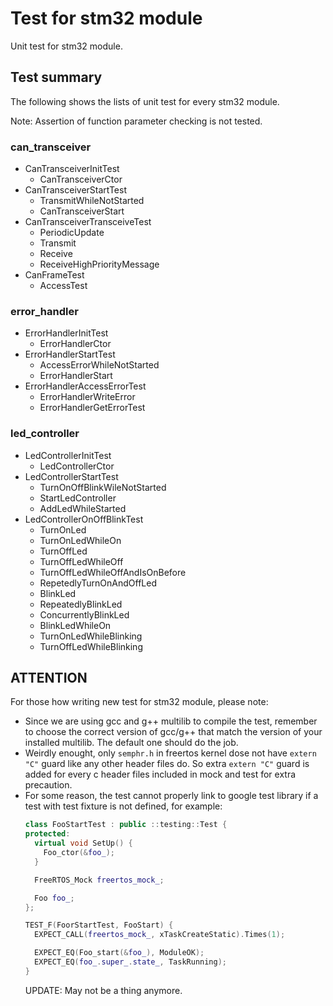 # Test for stm32 module

Unit test for stm32 module.

## Test summary

The following shows the lists of unit test for every stm32 module.

Note: Assertion of function parameter checking is not tested.

### can_transceiver

- CanTransceiverInitTest
  - CanTransceiverCtor
- CanTransceiverStartTest
  - TransmitWhileNotStarted
  - CanTransceiverStart
- CanTransceiverTransceiveTest
  - PeriodicUpdate
  - Transmit
  - Receive
  - ReceiveHighPriorityMessage
- CanFrameTest
  - AccessTest

### error_handler

- ErrorHandlerInitTest
  - ErrorHandlerCtor
- ErrorHandlerStartTest
  - AccessErrorWhileNotStarted
  - ErrorHandlerStart
- ErrorHandlerAccessErrorTest
  - ErrorHandlerWriteError
  - ErrorHandlerGetErrorTest

### led_controller

- LedControllerInitTest
  - LedControllerCtor
- LedControllerStartTest
  - TurnOnOffBlinkWileNotStarted
  - StartLedController
  - AddLedWhileStarted
- LedControllerOnOffBlinkTest
  - TurnOnLed
  - TurnOnLedWhileOn
  - TurnOffLed
  - TurnOffLedWhileOff
  - TurnOffLedWhileOffAndIsOnBefore
  - RepetedlyTurnOnAndOffLed
  - BlinkLed
  - RepeatedlyBlinkLed
  - ConcurrentlyBlinkLed
  - BlinkLedWhileOn
  - TurnOnLedWhileBlinking
  - TurnOffLedWhileBlinking

## ATTENTION

For those how writing new test for stm32 module, please note:

- Since we are using gcc and g++ multilib to compile the test, remember to choose the correct version of gcc/g++ that match the version of your installed multilib. The default one should do the job.
- Weirdly enought, only `semphr.h` in freertos kernel dose not have `extern "C"` guard like any other header files do. So extra `extern "C"` guard is added for every c header files included in mock and test for extra precaution.
- For some reason, the test cannot properly link to google test library if a test with test fixture is not defined, for example:
  ```cpp
  class FooStartTest : public ::testing::Test {
  protected:
    virtual void SetUp() {
      Foo_ctor(&foo_);
    }

    FreeRTOS_Mock freertos_mock_;

    Foo foo_;
  };

  TEST_F(FoorStartTest, FooStart) {
    EXPECT_CALL(freertos_mock_, xTaskCreateStatic).Times(1);

    EXPECT_EQ(Foo_start(&foo_), ModuleOK);
    EXPECT_EQ(foo_.super_.state_, TaskRunning);
  }
  ```
  UPDATE: May not be a thing anymore.
